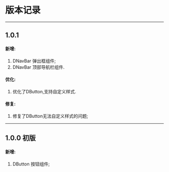 # 版本记录

---

## 1.0.1

#### 新增:

1. DNavBar 弹出框组件;
2. DNavBar 顶部导航栏组件.

#### 优化:

1. 优化了DButton,支持自定义样式.

#### 修复:

1. 修复了DButton无法自定义样式的问题;

---

## 1.0.0 初版

#### 新增:

1. DButton 按钮组件;
